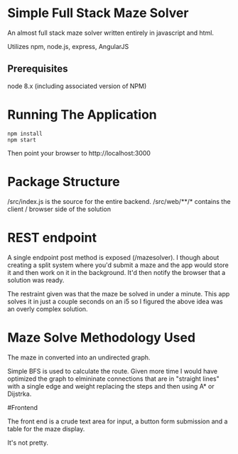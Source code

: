 # Simple Full Stack Maze Solver

An almost full stack maze solver written entirely in javascript and html.

Utilizes npm, node.js, express, AngularJS

## Prerequisites

node 8.x (including associated version of NPM)

# Running The Application

```
npm install
npm start
```

Then point your browser to http://localhost:3000

# Package Structure

/src/index.js is the source for the entire backend. 
/src/web/**/* contains the client / browser side of the solution

# REST endpoint

A single endpoint post method is exposed (/mazesolver). I though about creating a split system where you'd submit a maze and the app would store it and then work on it in the background. It'd then notify the browser that a solution was ready.

The restraint given was that the maze be solved in under a minute. This app solves it in just a couple seconds on an i5 so I figured the above idea was an overly complex solution.

# Maze Solve Methodology Used

The maze in converted into an undirected graph.

Simple BFS is used to calculate the route. Given more time I would have optimized the graph to elmininate connections that are in "straight lines" with a single edge and weight replacing the steps and then using A* or Dijstrka.

#Frontend

The front end is a crude text area for input, a button form submission and a table for the maze display.

It's not pretty.









